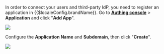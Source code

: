 <IntegrationDetailCard :title="`Create the Application in Authing`">

<!--!!!include(en/common/create-an-app-en.md)!!!-->

In order to connect your users and third-party IdP, you need to register an application in {{$localeConfig.brandName}}. Go to [**Authing console**](https://console.authing.cn) > **Application** and click "**Add App**".

![](~@imagesZhCn/integration/ali-cloud/1-4.jpg)

Configure the **Application Name** and **Subdomain**, then click "**Create**".

![](~@imagesZhCn/integration/ali-cloud/1-5.jpg)

</IntegrationDetailCard>
